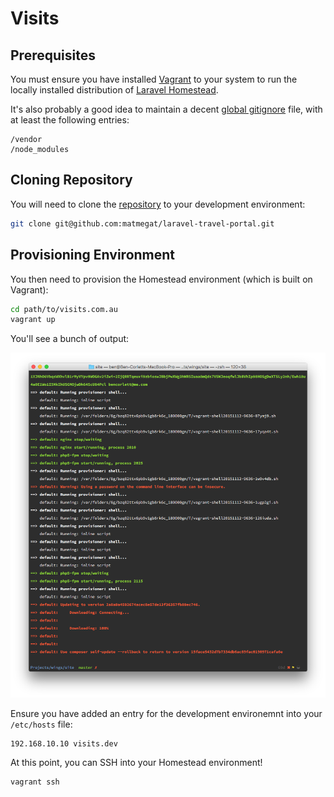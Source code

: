 # Visits

## Prerequisites

You must ensure you have installed [Vagrant](https://www.vagrantup.com) to your system to run the locally installed distribution of [Laravel Homestead](http://laravel.com/docs/5.1/homestead).

It's also probably a good idea to maintain a decent [global gitignore](https://help.github.com/articles/ignoring-files/) file, with at least the following entries:

```
/vendor
/node_modules
```

## Cloning Repository

You will need to clone the [repository](https://github.com/matmegat/laravel-travel-portal) to your development environment:

```bash
git clone git@github.com:matmegat/laravel-travel-portal.git
```

## Provisioning Environment

You then need to provision the Homestead environment (which is built on Vagrant):

```bash
cd path/to/visits.com.au
vagrant up
```

You'll see a bunch of output:

![vagrant up](readme/vagrant-up.png)


Ensure you have added an entry for the development environemnt into your `/etc/hosts` file:

```
192.168.10.10 visits.dev
```

At this point, you can SSH into your Homestead environment!

```
vagrant ssh
```
